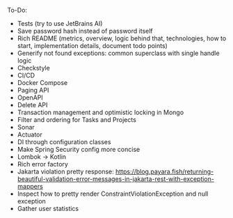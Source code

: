To-Do:
- Tests (try to use JetBrains AI)
- Save password hash instead of password itself
- Rich README (metrics, overview, logic behind that, technologies, how to start, implementation details, document todo points)
- Generify not found exceptions: common superclass with single handle logic
- Checkstyle
- CI/CD
- Docker Compose
- Paging API
- OpenAPI
- Delete API
- Transaction management and optimistic locking in Mongo
- Filter and ordering for Tasks and Projects
- Sonar
- Actuator
- DI through configuration classes
- Make Spring Security config more concise
- Lombok -> Kotlin
- Rich error factory
- Jakarta violation pretty response: https://blog.payara.fish/returning-beautiful-validation-error-messages-in-jakarta-rest-with-exception-mappers
- Inspect how to pretty render ConstraintViolationException and null exception
- Gather user statistics
